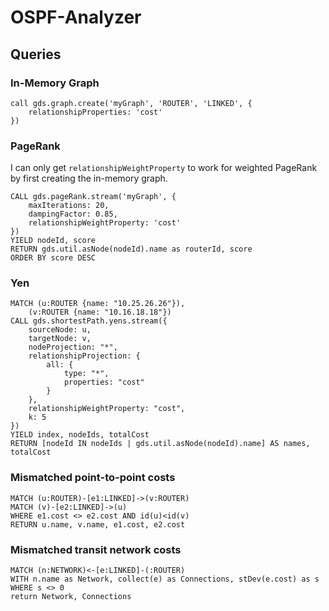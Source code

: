 # OSPF-Analyzer

## Queries

### In-Memory Graph

```
call gds.graph.create('myGraph', 'ROUTER', 'LINKED', {
    relationshipProperties: 'cost'
})
```

### PageRank

I can only get `relationshipWeightProperty` to work for weighted PageRank by first creating the in-memory graph.

```
CALL gds.pageRank.stream('myGraph', {
    maxIterations: 20,
    dampingFactor: 0.85,
    relationshipWeightProperty: 'cost'
})
YIELD nodeId, score
RETURN gds.util.asNode(nodeId).name as routerId, score
ORDER BY score DESC
```

### Yen

```
MATCH (u:ROUTER {name: "10.25.26.26"}),
    (v:ROUTER {name: "10.16.18.18"})
CALL gds.shortestPath.yens.stream({
    sourceNode: u,
    targetNode: v,
    nodeProjection: "*",
    relationshipProjection: {
        all: {
            type: "*",
            properties: "cost"
        }
    },
    relationshipWeightProperty: "cost",
    k: 5
})
YIELD index, nodeIds, totalCost
RETURN [nodeId IN nodeIds | gds.util.asNode(nodeId).name] AS names, totalCost
```

### Mismatched point-to-point costs

```
MATCH (u:ROUTER)-[e1:LINKED]->(v:ROUTER)
MATCH (v)-[e2:LINKED]->(u)
WHERE e1.cost <> e2.cost AND id(u)<id(v)
RETURN u.name, v.name, e1.cost, e2.cost
```

### Mismatched transit network costs

```
MATCH (n:NETWORK)<-[e:LINKED]-(:ROUTER)
WITH n.name as Network, collect(e) as Connections, stDev(e.cost) as s
WHERE s <> 0
return Network, Connections
```
